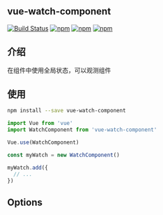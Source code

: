## vue-watch-component
[![Build Status](https://travis-ci.org/lzxb/vue-watch-component.svg)](https://travis-ci.org/lzxb/vue-watch-component)
[![npm](https://img.shields.io/npm/v/vue-watch-component.svg)](https://www.npmjs.com/package/vue-watch-component) 
[![npm](https://img.shields.io/npm/dm/vue-watch-component.svg)](https://www.npmjs.com/package/vue-watch-component)
[![npm](https://img.shields.io/npm/dt/vue-watch-component.svg)](https://www.npmjs.com/package/vue-watch-component)

## 介绍
在组件中使用全局状态，可以观测组件

## 使用
``` bash
npm install --save vue-watch-component
```
```js
import Vue from 'vue'
import WatchComponent from 'vue-watch-component'

Vue.use(WatchComponent)

const myWatch = new WatchComponent()

myWatch.add({
  // ...
})

```

## Options

